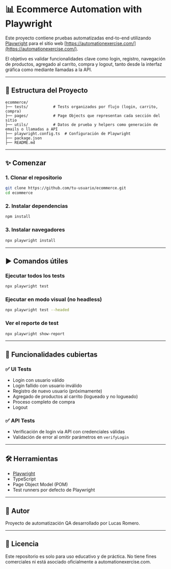 # 📊 Ecommerce Automation with Playwright

Este proyecto contiene pruebas automatizadas end-to-end utilizando [Playwright](https://playwright.dev/) para el sitio web [https://automationexercise.com/](https://automationexercise.com/).

El objetivo es validar funcionalidades clave como login, registro, navegación de productos, agregado al carrito, compra y logout, tanto desde la interfaz gráfica como mediante llamadas a la API.

---

## 📁 Estructura del Proyecto

```
ecommerce/
├── tests/           # Tests organizados por flujo (login, carrito, compra)
├── pages/           # Page Objects que representan cada sección del sitio
├── utils/           # Datos de prueba y helpers como generación de emails o llamadas a API
├── playwright.config.ts  # Configuración de Playwright
├── package.json
├── README.md
```

---

## ✨ Comenzar

### 1. Clonar el repositorio

```bash
git clone https://github.com/tu-usuario/ecommerce.git
cd ecommerce
```

### 2. Instalar dependencias

```bash
npm install
```

### 3. Instalar navegadores

```bash
npx playwright install
```

---

## ▶️ Comandos útiles

### Ejecutar todos los tests

```bash
npx playwright test
```

### Ejecutar en modo visual (no headless)

```bash
npx playwright test --headed
```

### Ver el reporte de test

```bash
npx playwright show-report
```

---

## 🧹 Funcionalidades cubiertas

### ✅ UI Tests

* Login con usuario válido
* Login fallido con usuario inválido
* Registro de nuevo usuario (próximamente)
* Agregado de productos al carrito (logueado y no logueado)
* Proceso completo de compra
* Logout

### ✅ API Tests

* Verificación de login vía API con credenciales válidas
* Validación de error al omitir parámetros en `verifyLogin`

---

## 🛠 Herramientas

* [Playwright](https://playwright.dev/)
* TypeScript
* Page Object Model (POM)
* Test runners por defecto de Playwright

---


## 🧠 Autor

Proyecto de automatización QA desarrollado por Lucas Romero.

---

## 📜 Licencia

Este repositorio es solo para uso educativo y de práctica. No tiene fines comerciales ni está asociado oficialmente a automationexercise.com.

